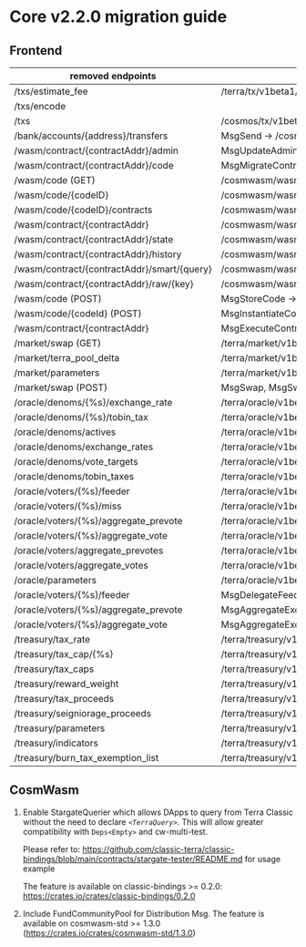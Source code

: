 # Core v2.2.0 migration guide

## Frontend

| removed endpoints                           | substituted endpoints                                               |
| ------------------------------------------- | ------------------------------------------------------------------- |
| /txs/estimate_fee                           | /terra/tx/v1beta1/compute_tax                                       |
| /txs/encode                                 |                                                                     |
| /txs                                        | /cosmos/tx/v1beta1/txs                                              |
| /bank/accounts/{address}/transfers          | MsgSend -> /cosmos/tx/v1beta1/txs                                   |
| /wasm/contract/{contractAddr}/admin         | MsgUpdateAdmin -> /cosmos/tx/v1beta1/txs                            |
| /wasm/contract/{contractAddr}/code          | MsgMigrateContract -> /cosmos/tx/v1beta1/txs                        |
| /wasm/code (GET)                            | /cosmwasm/wasm/v1/code                                              |
| /wasm/code/{codeID}                         | /cosmwasm/wasm/v1/code/{code_id}                                    |
| /wasm/code/{codeID}/contracts               | /cosmwasm/wasm/v1/code/{code_id}/contracts                          |
| /wasm/contract/{contractAddr}               | /cosmwasm/wasm/v1/contract/{address}                                |
| /wasm/contract/{contractAddr}/state         | /cosmwasm/wasm/v1/contract/{address}/state                          |
| /wasm/contract/{contractAddr}/history       | /cosmwasm/wasm/v1/contract/{address}/history                        |
| /wasm/contract/{contractAddr}/smart/{query} | /cosmwasm/wasm/v1/contract/{address}/smart/{query_data}             |
| /wasm/contract/{contractAddr}/raw/{key}     | /cosmwasm/wasm/v1/contract/{address}/raw/{query_data}               |
| /wasm/code (POST)                           | MsgStoreCode -> /cosmos/tx/v1beta1/txs                              |
| /wasm/code/{codeId} (POST)                  | MsgInstantiateContract -> /cosmos/tx/v1beta1/txs                    |
| /wasm/contract/{contractAddr}               | MsgExecuteContract -> /cosmos/tx/v1beta1/txs                        |
| /market/swap (GET)                          | /terra/market/v1beta1/swap                                          |
| /market/terra_pool_delta                    | /terra/market/v1beta1/terra_pool_delta                              |
| /market/parameters                          | /terra/market/v1beta1/params                                        |
| /market/swap (POST)                         | MsgSwap, MsgSwapSend -> /cosmos/tx/v1beta1/txs                      |
| /oracle/denoms/{%s}/exchange_rate           | /terra/oracle/v1beta1/denoms/{denom}/exchange_rate                  |
| /oracle/denoms/{%s}/tobin_tax               | /terra/oracle/v1beta1/denoms/{denom}/tobin_tax                      |
| /oracle/denoms/actives                      | /terra/oracle/v1beta1/denoms/actives                                |
| /oracle/denoms/exchange_rates               | /terra/oracle/v1beta1/denoms/exchange_rates                         |
| /oracle/denoms/vote_targets                 | /terra/oracle/v1beta1/denoms/vote_targets                           |
| /oracle/denoms/tobin_taxes                  | /terra/oracle/v1beta1/denoms/tobin_taxes                            |
| /oracle/voters/{%s}/feeder                  | /terra/oracle/v1beta1/validators/{validator_addr}/feeder            |
| /oracle/voters/{%s}/miss                    | /terra/oracle/v1beta1/validators/{validator_addr}/miss              |
| /oracle/voters/{%s}/aggregate_prevote       | /terra/oracle/v1beta1/validators/{validator_addr}/aggregate_prevote |
| /oracle/voters/{%s}/aggregate_vote          | /terra/oracle/v1beta1/valdiators/{validator_addr}/aggregate_vote    |
| /oracle/voters/aggregate_prevotes           | /terra/oracle/v1beta1/validators/aggregate_prevotes                 |
| /oracle/voters/aggregate_votes              | /terra/oracle/v1beta1/validators/aggregate_votes                    |
| /oracle/parameters                          | /terra/oracle/v1beta1/params                                        |
| /oracle/voters/{%s}/feeder                  | MsgDelegateFeedConsent -> /cosmos/tx/v1beta1/txs                    |
| /oracle/voters/{%s}/aggregate_prevote       | MsgAggregateExchangeRatePrevote -> /cosmos/tx/v1beta1/txs           |
| /oracle/voters/{%s}/aggregate_vote          | MsgAggregateExchangeRateVote -> /cosmos/tx/v1beta1/txs              |
| /treasury/tax_rate                          | /terra/treasury/v1beta1/tax_rate                                    |
| /treasury/tax_cap/{%s}                      | /terra/treasury/v1beta1/tax_caps/{denom}                            |
| /treasury/tax_caps                          | /terra/treasury/v1beta1/tax_caps                                    |
| /treasury/reward_weight                     | /terra/treasury/v1beta1/reward_weight                               |
| /treasury/tax_proceeds                      | /terra/treasury/v1beta1/tax_proceeds                                |
| /treasury/seigniorage_proceeds              | /terra/treasury/v1beta1/seigniorage_proceeds                        |
| /treasury/parameters                        | /terra/treasury/v1beta1/params                                      |
| /treasury/indicators                        | /terra/treasury/v1beta1/indicators                                  |
| /treasury/burn_tax_exemption_list           | /terra/treasury/v1beta1/burn_tax_exemption_list                     |

## CosmWasm
1. Enable StargateQuerier which allows DApps to query from Terra Classic without the need to declare *`<TerraQuery>`*. This will allow greater compatibility with `Deps<Empty>` and cw-multi-test.

	Please refer to: https://github.com/classic-terra/classic-bindings/blob/main/contracts/stargate-tester/README.md for usage example

	The feature is available on classic-bindings >= 0.2.0: https://crates.io/crates/classic-bindings/0.2.0

2. Include FundCommunityPool for Distribution Msg. The feature is available on cosmwasm-std >= 1.3.0 (https://crates.io/crates/cosmwasm-std/1.3.0)